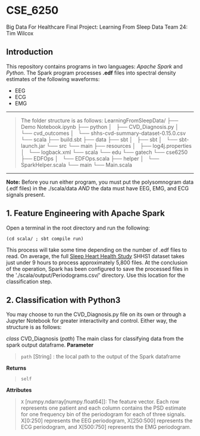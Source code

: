 # CSE_6250
Big Data For Healthcare Final Project: Learning From Sleep Data
Team 24: Tim Wilcox


## Introduction
This repository contains programs in two languages: *Apache Spark* and *Python*. The Spark program processes **.edf** files into spectral density estimates of the following waveforms:
  * EEG
  * ECG
  * EMG
 
***
>The folder structure is as follows:
 LearningFromSleepData/
├── Demo Notebook.ipynb
├── python
│   ├── CVD_Diagnosis.py
│   └── cvd_outcomes
│       └── shhs-cvd-summary-dataset-0.15.0.csv
└── scala
    ├── build.sbt
    ├── data
    ├── sbt
    │   ├── sbt
    │   └── sbt-launch.jar
    └── src
        └── main
            ├── resources
            │   ├── log4j.properties
            │   └── logback.xml
            └── scala
                └── edu
                    └── gatech
                        └── cse6250
                            ├── EDFOps
                            │   └── EDFOps.scala
                            ├── helper
                            │   └── SparkHelper.scala
                            └── main
                                └── Main.scala                            
***

**Note:** Before you run either program, you must put the polysomnogram data (.edf files) in the ./scala/data _AND_ the data must have EEG, EMG, and ECG signals present. 

## 1. Feature Engineering with Apache Spark
Open a terminal in the root directory and run the following:

```
(cd scala/ ; sbt compile run)
```

This process will take some time depending on the number of .edf files to read. On average, the full [Sleep Heart Health Study](https://sleepdata.org/datasets/shhs) SHHS1 dataset takes just under 9 hours to process approximately 5,800 files. At the conclusion of the operation, Spark has been configured to save the processed files in the './scala/output/Periodograms.csv/' directory. Use this location for the classification step.

## 2. Classification with Python3

You may choose to run the CVD_Diagnosis.py file on its own or through a Jupyter Notebook for greater interactivity and control. Either way, the structure is as follows:

*class* CVD_Diagnosis (*path*)
  The main class for classifying data from the spark output dataframe.
  **Parameter**
  >`path` \[String\] : the local path to the output of the Spark dataframe
  
  **Returns**
  >`self`
  
  **Attributes**
  >`X` \[numpy.ndarray\[numpy.float64\]\]: The feature vector. Each row represents one patient and each column contains the PSD estimate for one frequency bin of the periodogram for each of three signals. X[0:250] represents the EEG periodogram, X[250:500] represents the ECG periodogram, and X[500:750] represents the EMG periodogram.

  

